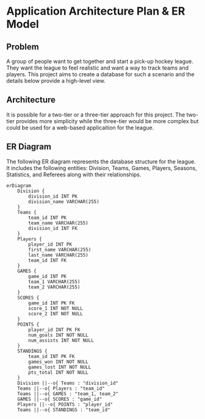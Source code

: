 
# Application Architecture Plan & ER Model
## Problem 
A group of people want to get together and start a pick-up hockey league. They want the league to feel realistic and want a way to track teams and players. This project aims to create a database for such a scenario and the details below provide a high-level view. 

## Architecture 
It is possible for a two-tier or a three-tier approach for this project. The two-tier provides more simplicity while the three-tier would be more complex but could be used for a web-based applicaition for the league. 

## ER Diagram

The following ER diagram represents the database structure for the league. It includes the following entities: Division, Teams, Games, Players, Seasons, Statistics, and Referees along with their relationships. 

```mermaid
erDiagram
    Division {
        division_id INT PK
        division_name VARCHAR(255)
    }
    Teams {
        team_id INT PK
        team_name VARCHAR(255)
        division_id INT FK
    }
    Players {
        player_id INT PK
        first_name VARCHAR(255)
        last_name VARCHAR(255)
        team_id INT FK
    }
    GAMES {
        game_id INT PK
        team_1 VARCHAR(255)
        team_2 VARCHAR(255)
    }
    SCORES {
        game_id INT PK FK
        score_1 INT NOT NULL
        score_2 INT NOT NULL
    }
    POINTS {
        player_id INT PK FK
        num_goals INT NOT NULL
        num_assists INT NOT NULL
    }
    STANDINGS {
        team_id INT PK FK
        games_won INT NOT NULL
        games_lost INT NOT NULL
        pts_total INT NOT NULL
    }
    Division ||--o{ Teams : "division_id"
    Teams ||--o{ Players : "team_id"
    Teams ||--o{ GAMES : "team_1, team_2"
    GAMES ||--o{ SCORES : "game_id"
    Players ||--o{ POINTS : "player_id"
    Teams ||--o{ STANDINGS : "team_id"


```
